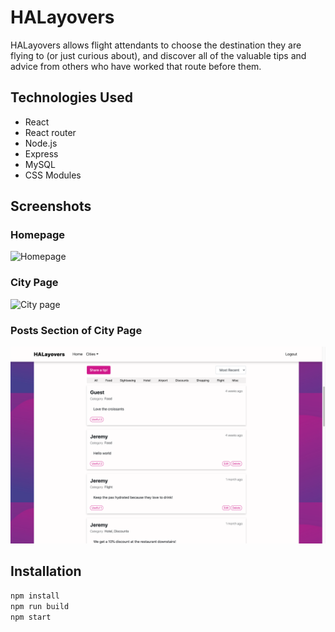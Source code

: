 # HALayovers
HALayovers allows flight attendants to choose the destination they are flying to (or just curious about), and discover all of the valuable tips and advice from others who have worked that route before them.

## Technologies Used
* React
* React router
* Node.js
* Express
* MySQL
* CSS Modules

## Screenshots
### Homepage
![Homepage](/screenshots/home-page.png)
### City Page
![City page](/screenshots/city-page-top.png)
### Posts Section of City Page
![Posts section](/screenshots/city-page-posts.png)

## Installation
```bash
npm install
npm run build
npm start
```
